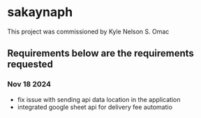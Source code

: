 # sakaynaph 

This project was commissioned by Kyle Nelson S. Omac

## Requirements below are the requirements requested

### Nov 18 2024
- fix issue with sending api data location in the application
- integrated google sheet api for delivery fee automatio